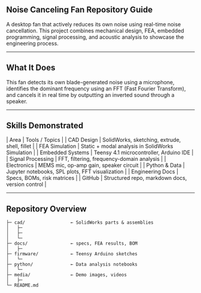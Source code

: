 ## Noise Canceling Fan Repository Guide

A desktop fan that actively reduces its own noise using real-time noise cancellation. This project combines mechanical design, FEA, embedded programming, signal processing, and acoustic analysis to showcase the engineering process.

---

## What It Does

This fan detects its own blade-generated noise using a microphone, identifies the dominant frequency using an FFT (Fast Fourier Transform), and cancels it in real time by outputting an inverted sound through a speaker.

---

## Skills Demonstrated

| Area | Tools / Topics |
| CAD Design | SolidWorks, sketching, extrude, shell, fillet |
| FEA Simulation | Static + modal analysis in SolidWorks Simulation |
| Embedded Systems | Teensy 4.1 microcontroller, Arduino IDE |
| Signal Processing | FFT, filtering, frequency-domain analysis |
| Electronics | MEMS mic, op-amp gain, speaker circuit |
| Python & Data | Jupyter notebooks, SPL plots, FFT visualization |
| Engineering Docs | Specs, BOMs, risk matrices |
| GitHub | Structured repo, markdown docs, version control |

---

## Repository Overview


```text
├─ cad/                 ← SolidWorks parts & assemblies
│   ├─ 
│   ├─ 
│   └─ 
├─ docs/                ← specs, FEA results, BOM
│   ├─ 
├─ firmware/            ← Teensy Arduino sketches
│   └─
├─ python/              ← Data analysis notebooks
│   └─ 
├─ media/               ← Demo images, videos
│   ├─ 
└─ README.md

